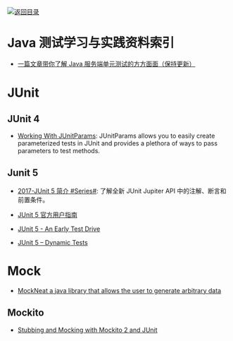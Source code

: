 [![返回目录](https://parg.co/UGo)](https://parg.co/b4z) 
 
 

# Java 测试学习与实践资料索引

- [一篇文章带你了解 Java 服务端单元测试的方方面面（保持更新）](https://zhuanlan.zhihu.com/p/21372411)

# JUnit

## JUnit 4

- [Working With JUnitParams](https://dzone.com/articles/working-with-junitparams): JUnitParams allows you to easily create parameterized tests in JUnit and provides a plethora of ways to pass parameters to test methods.

## Junit 5

- [2017-JUnit 5 简介 #Series#](https://parg.co/URs): 了解全新 JUnit Jupiter API 中的注解、断言和前置条件。

- [JUnit 5 官方用户指南](http://junit.org/junit5/docs/current/user-guide/)

- [JUnit 5 - An Early Test Drive](http://www.tuicool.com/articles/VRrUVvU)

- [JUnit 5 – Dynamic Tests](http://blog.codefx.org/libraries/junit-5-dynamic-tests/)

# Mock

- [MockNeat a java library that allows the user to generate arbitrary data](https://www.reddit.com/r/java/comments/61hci7/mockneat_a_java_library_that_allows_the_user_to/)

## Mockito

- [Stubbing and Mocking with Mockito 2 and JUnit](http://6me.us/PVo0xH)

